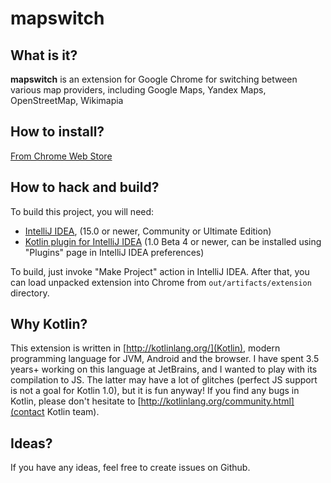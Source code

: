 # mapswitch
## What is it?
**mapswitch** is an extension for Google Chrome for switching between various map providers, including
 Google Maps, Yandex Maps, OpenStreetMap, Wikimapia

## How to install?

[From Chrome Web Store](https://chrome.google.com/webstore/detail/mapswitch/ineobcbceekmckhjifhdmglkhgngnhmd)

## How to hack and build?

To build this project, you will need:

  * [IntelliJ IDEA](https://www.jetbrains.com/idea/), (15.0 or newer, Community or Ultimate Edition)
  * [Kotlin plugin for IntelliJ IDEA](http://kotlinlang.org/) (1.0 Beta 4 or newer, can be installed using "Plugins" page in IntelliJ IDEA preferences)
  
To build, just invoke "Make Project" action in IntelliJ IDEA. After that, you can load unpacked extension into Chrome
from `out/artifacts/extension` directory.

## Why Kotlin?

This extension is written in [http://kotlinlang.org/](Kotlin), modern programming language for JVM, Android and the browser.
I have spent 3.5 years+ working on this language at JetBrains, and I wanted to play with its compilation to JS.
The latter may have a lot of glitches (perfect JS support is not a goal for Kotlin 1.0), but it is fun anyway!
If you find any bugs in Kotlin, please don't hesitate to [http://kotlinlang.org/community.html](contact Kotlin team).
     
## Ideas?
If you have any ideas, feel free to create issues on Github.